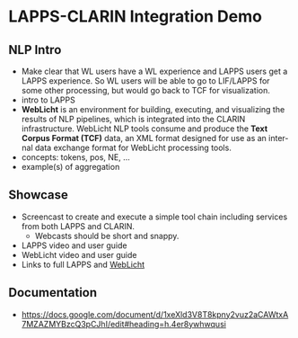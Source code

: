 # LAPPS-CLARIN Integration Demo

## NLP Intro
* Make clear that WL users have a WL experience and LAPPS users get a LAPPS experience. So WL users will be able to go to LIF/LAPPS for some other processing, but would go back to TCF for visualization.
* intro to LAPPS
* **WebLicht** is an environment for building, executing, and visualizing the results of NLP pipelines, which is integrated into the CLARIN infrastructure. WebLicht NLP tools consume and produce the **Text Corpus Format (TCF)** data, an XML format designed for use as an inter- nal data exchange format for WebLicht processing tools.
* concepts: tokens, pos, NE, …
* example(s) of aggregation

## Showcase
* Screencast to create and execute a simple tool chain including services from both LAPPS and CLARIN.
    * Webcasts should be short and snappy.
* LAPPS video and user guide
* WebLicht video and user guide 
* Links to full LAPPS and [WebLicht](https://weblicht.sfs.uni-tuebingen.de/weblicht-lapps/)

## Documentation

- https://docs.google.com/document/d/1xeXld3V8T8kpny2vuz2aCAWtxA7MZAZMYBzcQ3pCJhI/edit#heading=h.4er8ywhwqusi

